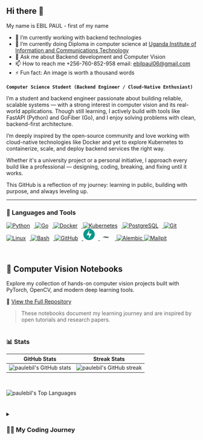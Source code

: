 ## Hi there 👋
My name is EBIL PAUL - first of my name

- 🔭 I’m currently working with backend technologies
- 🌱 I’m currently doing Diploma in computer science at [Uganda Institute of Information and Communications Technology](https://uict.ac.ug/)
- 💬 Ask me about Backend development and Computer Vision
- 📫 How to reach me +256-760-852-958 email: ebilpaul06@gmail.com
- ⚡ Fun fact: An image is worth a thousand words


**`Computer Science Student (Backend Engineer / Cloud-Native Enthusiast)`**

I’m a student and backend engineer passionate about building reliable, scalable systems — with a strong interest in computer vision and its real-world applications. Though still learning, I actively build with tools like FastAPI (Python) and GoFiber (Go), and I enjoy solving problems with clean, backend-first architecture.

I’m deeply inspired by the open-source community and love working with cloud-native technologies like Docker and yet to explore Kubernetes to containerize, scale, and deploy backend services the right way.

Whether it's a university project or a personal initiative, I approach every build like a professional — designing, coding, breaking, and fixing until it works.

This GitHub is a reflection of my journey: learning in public, building with purpose, and always leveling up.

---


### 🧰 Languages and Tools
<p align="left"> 
  <a href="https://python.org" target="_blank" rel="noreferrer">
    <img src="https://cdn.jsdelivr.net/gh/devicons/devicon/icons/python/python-original.svg" alt="Python" width="30px" style="padding-right:10px;" /> 
  </a>
  <a href="https://go.dev" target="_blank" rel="noreferrer">
    <img src="https://cdn.jsdelivr.net/gh/devicons/devicon/icons/go/go-original.svg" alt="Go" width="30px" style="padding-right:10px;" />
  </a> 
  <a href="https://docker.com" target="_blank" rel="noreferrer">
    <img src="https://cdn.jsdelivr.net/gh/devicons/devicon/icons/docker/docker-original.svg" alt="Docker" width="30px" style="padding-right:10px;" />
  </a>
  <a href="https://kubernetes.io" target="_blank" rel="noreferrer">
    <img src="https://cdn.jsdelivr.net/gh/devicons/devicon/icons/kubernetes/kubernetes-plain.svg" alt="Kubernetes" width="30px" style="padding-right:10px;" /> 
  </a>
  <a href="https://postgresql.org" target="_blank" rel="noreferrer">
    <img src="https://cdn.jsdelivr.net/gh/devicons/devicon/icons/postgresql/postgresql-original.svg" alt="PostgreSQL" width="30px" style="padding-right:10px;" /> 
  </a>
  <a href="https://git-scm.com/" target="_blank" rel="noreferrer">
    <img src="https://cdn.jsdelivr.net/gh/devicons/devicon/icons/git/git-original.svg" alt="Git" width="30px" style="padding-right:10px;" /> 
  </a>
  <a href="https://linux.org" target="_blank" rel="noreferrer">
    <img src="https://cdn.jsdelivr.net/gh/devicons/devicon/icons/linux/linux-original.svg" alt="Linux" width="30px" style="padding-right:10px;" />
  </a>
  <a href="https://www.gnu.org/software/bash/" target="_blank" rel="noreferrer">
    <img src="https://cdn.jsdelivr.net/gh/devicons/devicon/icons/bash/bash-original.svg" alt="Bash" width="30px" style="padding-right:10px;" />
  </a>
  <a href="https://github.com" target="_blank" rel="noreferrer">
    <img src="https://cdn.jsdelivr.net/gh/devicons/devicon/icons/github/github-original.svg" alt="GitHub" width="30px" style="padding-right:10px;" />
  </a>
  <a href="https://fastapi.tiangolo.com/" target="_blank" rel="noreferrer">
    <img src="./assests/fastapi-removebg-preview.png" alt="FastAPI" width="30px" style="padding-right:10px;" /> 
  </a>
  <a href="https://gofiber.io" target="_blank" rel="noreferrer">
    <img src="./assests/fiber.png" alt="GoFiber" width="30px" style="padding-right:10px;" /> 
  </a>
  <a href="https://sqlalchemy.org/" target="_blank" rel="noreferrer">
    <img src="https://cdn.jsdelivr.net/gh/devicons/devicon/icons/sqlalchemy/sqlalchemy-original.svg" width="36" height="36" alt="Alembic" />
  </a><a href="https://mailpit.axllent.org/" target="_blank" rel="noreferrer">
    <img src="https://raw.githubusercontent.com/axllent/mailpit/develop/server/ui/mailpit.svg" width="36" height="36" alt="Mailpit" />
  </a>
</p> 
<br />


## 📓 Computer Vision Notebooks

Explore my collection of hands-on computer vision projects built with PyTorch, OpenCV, and modern deep learning tools.

📁 [View the Full Repository](https://github.com/paulebil/ComputerVisionNotebooks-Tut)


> These notebooks document my learning journey and are inspired by open tutorials and research papers.



#
### 📊 Stats

| GitHub Stats | Streak Stats |
|:------------:|:------------:|
| ![paulebil's GitHub stats](https://github-readme-stats.vercel.app/api?username=paulebil&show_icons=true&theme=gruvbox) | ![paulebil's GitHub streak](https://github-readme-streak-stats.herokuapp.com/?user=paulebil&theme=tokyonight&hide_border=false) |
<br/>



![paulebil's Top Languages](https://github-readme-stats.vercel.app/api/top-langs/?username=paulebil&langs_count=10&theme=gruvbox&hide_border=false&include_all_commits=true&count_private=true&card_width=900)


#

<details>
 <summary><h3>👨‍💻 My Coding Journey</h3></summary>
  I started my coding journey as a curious computer science student, fascinated by how real-world systems are built — not just the code, but the infrastructure, architecture, and tools behind them.

I naturally gravitated toward backend development, building APIs and architecting systems using tools like FastAPI and GoFiber. As I gained experience, I developed a strong interest in cloud-native technologies — not because I wanted to rely on cloud platforms, but because I wanted to learn how to host and manage my own applications locally or on-premises. That drive for independence and deep understanding continues to shape how I build.

Another major curiosity of mine is computer vision — the idea that machines can see, interpret, and interact with the world just like we do. To me, this is more than just technology; it’s personal. My parents always hoped I would become a doctor. While I may not wear a white coat, I’ve come to realize that with computer vision, I can still solve problems in medicine, healthcare, and diagnostics — with code. I will be a doctor — just using a different set of tools.

Even though I’m still a student, I approach every project with a builder’s mindset: learn deeply, solve real problems, and keep growing. This GitHub is where I share that journey — openly, and in motion.

And I’m just getting started.
